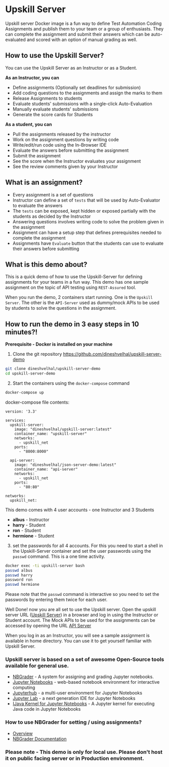# Upskill Server

Upskill server Docker image is a fun way to define Test Automation Coding Assignments and publish them to your team or a group of enthusiasts. They can complete the assignment and submit their answers which can be auto-evaluated and scored with an option of manual grading as well.

## How to use the Upskill Server?
You can use the Upskill Server as an Instructor or as a Student.

__As an Instructor, you can__

- Define assignments (Optionally set deadlines for submission)
- Add coding questions to the assignments and assign the marks to them
- Release Assignments to students
- Evaluate students' submissions with a single-click Auto-Evaluation
- Manually evaluate students' submissions
- Generate the score cards for Students

__As a student, you can__

- Pull the assignments released by the instructor
- Work on the assignment questions by writing code
- Write/edit/run code using the In-Browser IDE
- Evaluate the answers before submitting the assignment
- Submit the assignment
- See the score when the Instructor evaluates your assignment
- See the review comments given by your Instructor

## What is an assignment?

- Every assignment is a set of questions
- Instructor can define a set of `tests` that will be used by Auto-Evaluator to evaluate the answers
- The `tests` can be exposed, kept hidden or exposed partially with the students as decided by the Instructor
- Answering questions involves writing code to solve the problem given in the assignment
- Assignment can have a setup step that defines prerequisites needed to complete the assignment
- Assignments have `Evaluate` button that the students can use to evaluate their answers before submitting

## What is this demo about?

This is a quick demo of how to use the Upskill-Server for defining assignments for your teams in a fun way. This demo has one sample assignment on the topic of API testing using `REST-Assured` tool.

When you run the demo, 2 containers start running. One is the `Upskill Server`. The other is the `API-Server` used as dummy/mock APIs to be used by students to solve the questions in the assignment.

## How to run the demo in 3 easy steps in 10 minutes?!

__Prerequisite - Docker is installed on your machine__
1. Clone the git repository https://github.com/dineshvelhal/upskill-server-demo
```bash
git clone dineshvelhal/upskill-server-demo
cd upskill-server-demo
```
2. Start the containers using the `docker-compose` command
```bash
docker-compose up
```

docker-compose file contents:
```
version: '3.3'

services:
  upskill-server:
    image: "dineshvelhal/upskill-server:latest"
    container_name: "upskill-server"
    networks:
      - upskill_net
    ports:
      - "8000:8000"

  api-server:
    image: "dineshvelhal/json-server-demo:latest"
    container_name: "api-server"
    networks:
      - upskill_net
    ports:
      - "80:80"

networks:
  upskill_net:
```

This demo comes with 4 user accounts - one Instructor and 3 Students
- __albus__ - Instructor
- __harry__ - Student
- __ron__ - Student
- __hermione__ - Student

3. set the passwords for all 4 accounts. 
For this you need to start a shell in the Upskill-Server container and set the user passwords using the `passwd` command. This is a one time activity.
```bash
docker exec -ti upskill-server bash
passwd albus
passwd harry
password ron
passwd hermione
```
Please note that the `passwd` command is interactive so you need to set the passwords by entering them twice for each user.

Well Done! now you are all set to use the Upskill server. Open the upskill server URL ([Upskill Server](http://localhost:8000)) in a browser and log in using the Instructor or Student account. The Mock APIs to be used for the assignments can be accessed by opening the URL [API Server](http://localhost:80)

When you log in as an Instructor, you will see a sample assignment is available in home directory. You can use it to get yourself familiar with Upskill Server.

### Upskill server is based on a set of awesome Open-Source tools available for general use.

- [NBGrader](https://github.com/jupyter/nbgrader) - A system for assigning and grading Jupyter notebooks.
- [Jupyter Notebooks](https://github.com/jupyter/notebook) - web-based notebook environment for interactive computing
- [Jupyterhub](https://github.com/jupyterhub/jupyterhub) - a multi-user environment for Jupyter Notebooks
- [Jupyter Lab](https://github.com/jupyterlab/jupyterlab) - a next generation IDE for Jupyter Notebooks
- [IJava Kernel for Jupyter Notebooks](https://github.com/SpencerPark/IJava) - A Jupyter kernel for executing Java code in Jupyter Notebooks

### How to use NBGrader for setting / using assignments?

- [Overview](https://nbgrader.readthedocs.io/en/stable/user_guide/highlights.html)
- [NBGrader Documentation](https://nbgrader.readthedocs.io/en/stable/)

### Please note - This demo is only for local use. Please don't host it on public facing server or in Production environment.

